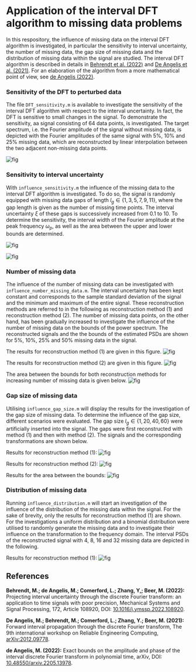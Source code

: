 # Application of the interval DFT algorithm to missing data problems
In this respository, the influence of missing data on the interval DFT algorithm is investigated, in particular the sensitivity to interval uncertainty, the number of missing data, the gap size of missing data and the distribution of missing data within the signal are studied. The interval DFT algorithm is described in details in [Behrendt et al. (2022)](https://doi.org/10.1016/j.ymssp.2022.108920) and [De Angelis et al. (2021)](https://arxiv.org/abs/2012.09778). For an elaboration of the algorithm from a more mathematical point of view, see [de Angelis (2022)](https://arxiv.org/abs/2205.13978). 

### Sensitivity of the DFT to perturbed data
The file `DFT_sensitivity.m` is available to investigate the sensitivity of the interval DFT algorithm with respect to the interval uncertainty. In fact, the DFT is sensitive to small changes in the signal. To demonstrate the sensitivity, aa signal consisting of 64 data points, is investigated. The target spectrum, i.e. the Fourier amplitude of the signal without missing data, is depicted with the Fourier amplitudes of the same signal with 5\%, 10\% and 25\% missing data, which are reconstructed by linear interpolation between the two adjacent non-missing data points.

![fig](figures/reconstructed_spectrum.png)

### Sensitivity to interval uncertainty
With `influence_sensitivity.m` the influence of the missing data to the interval DFT algorithm is investigated. To do so, the signal is randomly equipped with missing data gaps of length $l_g \in \{1,3,5,7,9,11\}$, where the gap length is given as the number of missing time points. The interval uncertainty $\xi$ of these gaps is successively increased from $0.1$ to $10$. To determine the sensitivity, the interval width of the Fourier amplitude at the peak frequency $\omega_p$, as well as the area between the upper and lower bounds are determined.

![fig](figures/interval_uncertainty_width.png)

![fig](figures/interval_uncertainty_area.png)

### Number of missing data
The influence of the number of missing data can be investigated with `influence_number_missing_data.m`. The interval uncertainty has been kept constant and corresponds to the sample standard deviation of the signal and the minimum and maximum of the entire signal. These reconstruction methods are referred to in the following as reconstruction method (1) and reconstruction method (2). The number of missing data points, on the other hand, has been gradually increased to investigate the influence of the number of missing data on the bounds of the power spectrum. The reconstructed signals and the the bounds of the estimated PSDs are shown for 5\%, 10\%, 25\% and 50\% missing data in the signal.

The results for reconstruction method (1) are given in this figure.
![fig](figures/number_of_md_std.png)

The results for reconstruction method (2) are given in this figure.
![fig](figures/number_of_md_minmax.png)

The area between the bounds for both reconstruction methods for increasing number of missing data is given below.
![fig](figures/number_of_md_area.png)

### Gap size of missing data
Utilising `influence_gap_size.m` will display the results for the investigation of the gap size of missing data. To determine the influence of the gap size, different scenarios were evaluated. The gap size $l_g \in \{1,20,40,60\}$ were artificially inserted into the signal. The gaps were first reconstructed with method (1) and then with method (2). The signals and the corresponding transformations are shown below.

Results for reconstruction method (1): 
![fig](figures/gap_size_std.png)

Results for reconstruction method (2): 
![fig](figures/gap_size_minmax.png)

Results for the area between the bounds:
![fig](figures/gap_size_area.png)

### Distribution of missing data
Running `influence_distribution.m` will start an investigation of the influence of the distribution of the missing data within the signal. For the sake of brevity, only the results for reconstruction method (1) are shown. For the investigations a uniform distribution and a binomial distribution were utilised to randomly generate the missing data and to investigate their influence on the transformation to the frequency domain. The interval PSDs of the reconstructed signal with 4, 8, 16 and 32 missing data are depicted in the following.

Results for reconstruction method (1): 
![fig](figures/distribution_md.png)


## References
**Behrendt, M.; de Angelis, M.; Comerford, L.; Zhang, Y,; Beer, M. (2022):** Projecting interval uncertainty through the discrete Fourier transform: an application to time signals with poor precision, Mechanical Systems and Signal Processing, 172, Article 108920, DOI: [10.1016/j.ymssp.2022.108920](https://doi.org/10.1016/j.ymssp.2022.108920).

**De Angelis, M.; Behrendt, M.; Comerford, L.; Zhang, Y.; Beer, M. (2021):** Forward interval propagation through the discrete Fourier transform, The 9th international workshop on Reliable Engineering Computing, [arXiv:2012.09778](https://arxiv.org/abs/2012.09778).

**de Angelis, M. (2022):** Exact bounds on the amplitude and phase of the interval discrete Fourier transform in polynomial time, arXiv, DOI:  [10.48550/arxiv.2205.13978](https://doi.org/10.48550/arxiv.2205.13978).


